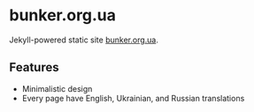 bunker.org.ua
=============

Jekyll-powered static site [bunker.org.ua](https://bunker.org.ua/).


Features
--------

 - Minimalistic design
 - Every page have English, Ukrainian, and Russian translations
